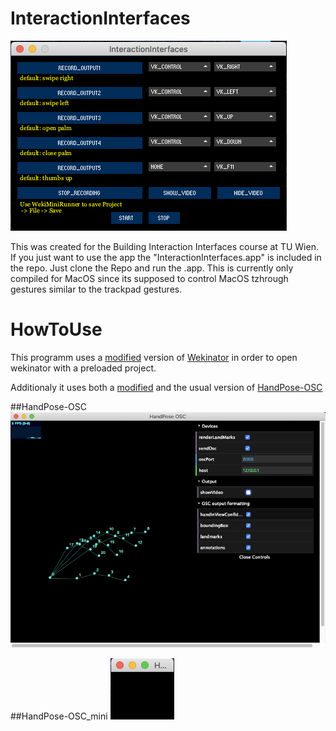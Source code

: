 # InteractionInterfaces
![alt text](https://github.com/flurputzer/InteractionInterfaces/blob/main/Screenshots/MainGui.png?raw=true)

This was created for the Building Interaction Interfaces course at TU Wien.
If you just want to use the app the "InteractionInterfaces.app" is included in the repo. Just clone the Repo and run the .app. This is currently only compiled for MacOS since its supposed to control MacOS tzhrough gestures similar to the trackpad gestures.

# HowToUse
This programm uses a [modified](https://github.com/brannondorsey/wekimini) version of [Wekinator](http://www.wekinator.org/) in order to open wekinator with a preloaded project.

Additionaly it uses both a [modified](https://yoyling.herokuapp.com/https/github.com/gonski/HandPose-OSC) and the usual version of [HandPose-OSC](https://github.com/faaip/HandPose-OSC)


##HandPose-OSC
![alt text](https://github.com/flurputzer/InteractionInterfaces/blob/main/Screenshots/HandPoseLarge.png)

##HandPose-OSC_mini
![alt text](https://github.com/flurputzer/InteractionInterfaces/blob/main/Screenshots/HandPoseSmall.png)
